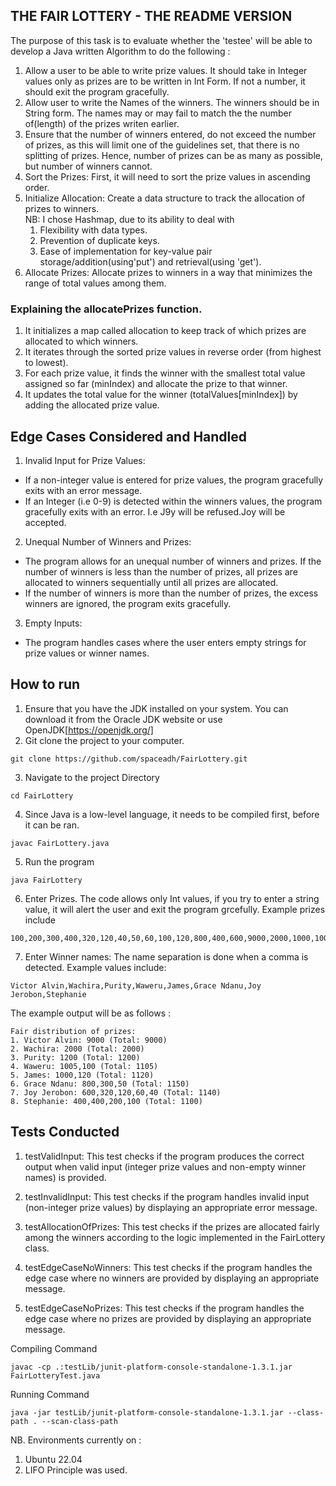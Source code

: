 ## THE FAIR LOTTERY - THE README VERSION

The purpose of this task is to evaluate whether the 'testee' will be able to develop a Java written Algorithm to do the following : 

1. Allow a user to be able to write prize values. It should take in Integer values only as prizes are to be written in Int Form. If not a number, it should exit the program gracefully.
2. Allow user to write the Names of the winners. The winners should be in String form. The names may or may fail to match the the number of(length) of the prizes writen earlier.
3. Ensure that the number of winners entered, do not exceed the number of prizes, as this will limit one of the guidelines set, that there is no splitting of prizes. Hence, number of prizes can be as many as possible, but number of winners cannot.
4. Sort the Prizes: First, it will need to sort the prize values in ascending order.
5. Initialize Allocation: Create a data structure to track the allocation of prizes to winners.  
NB: I chose Hashmap, due to its ability to deal with
    1. Flexibility with data types.
    2. Prevention of duplicate keys.
    3. Ease of implementation for key-value pair storage/addition(using'put') and retrieval(using 'get').
6. Allocate Prizes: Allocate prizes to winners in a way that minimizes the range of total values among them.

### Explaining the allocatePrizes function.

1. It initializes a map called allocation to keep track of which prizes are allocated to which winners.
2. It iterates through the sorted prize values in reverse order (from highest to lowest).
3. For each prize value, it finds the winner with the smallest total value assigned so far (minIndex) and allocate the prize to that winner.
4. It updates the total value for the winner (totalValues[minIndex]) by adding the allocated prize value.

## Edge Cases Considered and Handled
1. Invalid Input for Prize Values:
- If a non-integer value is entered for prize values, the program gracefully exits with an error message.
- If an Integer (i.e 0-9) is detected within the winners values, the program gracefully exits with an error. I.e J9y will be refused.Joy will be accepted.

2. Unequal Number of Winners and Prizes:
- The program allows for an unequal number of winners and prizes. If the number of winners is less than the number of prizes, all prizes are allocated to winners sequentially until all prizes are allocated.
- If the number of winners is more than the number of prizes, the excess winners are ignored, the program exits gracefully.
3. Empty Inputs: 
- The program handles cases where the user enters empty strings for prize values or winner names.


## How to run

1. Ensure that you have the JDK installed on your system. You can download it from the Oracle JDK website or use OpenJDK[https://openjdk.org/]
2. Git clone the project to your computer.
```copy
git clone https://github.com/spaceadh/FairLottery.git
```
3. Navigate to the project Directory
```copy
cd FairLottery
```
4. Since Java is a low-level language, it needs to be compiled first, before it can be ran.
```copy
javac FairLottery.java
```
5. Run the program
```copy
java FairLottery
```
6. Enter Prizes. The code allows only Int values, if you try to enter a string value, it will alert the user and exit the program grcefully. Example prizes include
```copy
100,200,300,400,320,120,40,50,60,100,120,800,400,600,9000,2000,1000,1005,1200
``` 
7. Enter Winner names: The name separation is done when a comma is detected. Example values include: 
```copy
Victor Alvin,Wachira,Purity,Waweru,James,Grace Ndanu,Joy Jerobon,Stephanie
```

The example output will be as follows : 
```
Fair distribution of prizes:
1. Victor Alvin: 9000 (Total: 9000)
2. Wachira: 2000 (Total: 2000)
3. Purity: 1200 (Total: 1200)
4. Waweru: 1005,100 (Total: 1105)
5. James: 1000,120 (Total: 1120)
6. Grace Ndanu: 800,300,50 (Total: 1150)
7. Joy Jerobon: 600,320,120,60,40 (Total: 1140)
8. Stephanie: 400,400,200,100 (Total: 1100)
```

## Tests Conducted
1. testValidInput: This test checks if the program produces the correct output when valid input (integer prize values and non-empty winner names) is provided.

2. testInvalidInput: This test checks if the program handles invalid input (non-integer prize values) by displaying an appropriate error message.

3. testAllocationOfPrizes: This test checks if the prizes are allocated fairly among the winners according to the logic implemented in the FairLottery class.

4. testEdgeCaseNoWinners: This test checks if the program handles the edge case where no winners are provided by displaying an appropriate message.

5. testEdgeCaseNoPrizes: This test checks if the program handles the edge case where no prizes are provided by displaying an appropriate message.

Compiling Command
```
javac -cp .:testLib/junit-platform-console-standalone-1.3.1.jar FairLotteryTest.java
```

Running Command
```
java -jar testLib/junit-platform-console-standalone-1.3.1.jar --class-path . --scan-class-path
```


NB. Environments currently on :
1. Ubuntu 22.04
2. LIFO Principle was used.